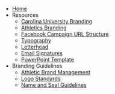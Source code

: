 <!-- docs/_sidebar.md -->

* [Home](/)
* Resources
	* [Carolina University Branding](/carolina-university-branding.md)
	* [Athletics Branding](/athletics-branding.md)
	* [Facebook Campaign URL Structure](/facebook-campaign-url-structure.md)
	* [Typography](/typography.md)
	* [Letterhead](/letterhead.md)
	* [Email Signatures](/email-signatures.md)
	* [PowerPoint Template](/powerpoint-template.md)
* Branding Guidelines
	* [Athletic Brand Management](/athletic-brand-management.md)
	* [Logo Standards](/logo-standards.md)
	* [Name and Seal Guidelines](/name-seal-logos.md)

